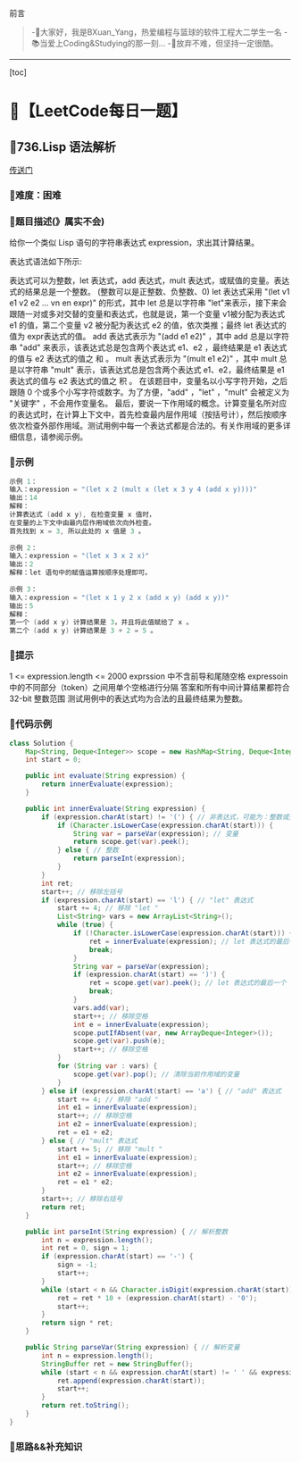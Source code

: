 前言
> -🏀大家好，我是BXuan_Yang，热爱编程与篮球的软件工程大二学生一名
> -📚当爱上Coding&Studying的那一刻...
> -🏃‍放弃不难，但坚持一定很酷。
---

[toc]

# 🍔【LeetCode每日一题】

##  🍟736.Lisp 语法解析

[传送门](https://leetcode.cn/problems/parse-lisp-expression/)

### 🍕难度：困难

### 🌭题目描述(》属实不会)

给你一个类似 Lisp 语句的字符串表达式 expression，求出其计算结果。

表达式语法如下所示:

表达式可以为整数，let 表达式，add 表达式，mult 表达式，或赋值的变量。表达式的结果总是一个整数。
(整数可以是正整数、负整数、0)
let 表达式采用 "(let v1 e1 v2 e2 ... vn en expr)" 的形式，其中 let 总是以字符串 "let"来表示，接下来会跟随一对或多对交替的变量和表达式，也就是说，第一个变量 v1被分配为表达式 e1 的值，第二个变量 v2 被分配为表达式 e2 的值，依次类推；最终 let 表达式的值为 expr表达式的值。
add 表达式表示为 "(add e1 e2)" ，其中 add 总是以字符串 "add" 来表示，该表达式总是包含两个表达式 e1、e2 ，最终结果是 e1 表达式的值与 e2 表达式的值之 和 。
mult 表达式表示为 "(mult e1 e2)" ，其中 mult 总是以字符串 "mult" 表示，该表达式总是包含两个表达式 e1、e2，最终结果是 e1 表达式的值与 e2 表达式的值之 积 。
在该题目中，变量名以小写字符开始，之后跟随 0 个或多个小写字符或数字。为了方便，"add" ，"let" ，"mult" 会被定义为 "关键字" ，不会用作变量名。
最后，要说一下作用域的概念。计算变量名所对应的表达式时，在计算上下文中，首先检查最内层作用域（按括号计），然后按顺序依次检查外部作用域。测试用例中每一个表达式都是合法的。有关作用域的更多详细信息，请参阅示例。


### 🍿示例 

```java
示例 1：
输入：expression = "(let x 2 (mult x (let x 3 y 4 (add x y))))"
输出：14
解释：
计算表达式 (add x y), 在检查变量 x 值时，
在变量的上下文中由最内层作用域依次向外检查。
首先找到 x = 3, 所以此处的 x 值是 3 。
    
示例 2：
输入：expression = "(let x 3 x 2 x)"
输出：2
解释：let 语句中的赋值运算按顺序处理即可。
    
示例 3：
输入：expression = "(let x 1 y 2 x (add x y) (add x y))"
输出：5
解释：
第一个 (add x y) 计算结果是 3，并且将此值赋给了 x 。 
第二个 (add x y) 计算结果是 3 + 2 = 5 。
```

### 🥓提示

1 <= expression.length <= 2000
exprssion 中不含前导和尾随空格
expressoin 中的不同部分（token）之间用单个空格进行分隔
答案和所有中间计算结果都符合 32-bit 整数范围
测试用例中的表达式均为合法的且最终结果为整数。

### 🧇代码示例

```java
class Solution {
    Map<String, Deque<Integer>> scope = new HashMap<String, Deque<Integer>>();
    int start = 0;

    public int evaluate(String expression) {
        return innerEvaluate(expression);
    }

    public int innerEvaluate(String expression) {
        if (expression.charAt(start) != '(') { // 非表达式，可能为：整数或变量
            if (Character.isLowerCase(expression.charAt(start))) {
                String var = parseVar(expression); // 变量
                return scope.get(var).peek();
            } else { // 整数
                return parseInt(expression);
            }
        }
        int ret;
        start++; // 移除左括号
        if (expression.charAt(start) == 'l') { // "let" 表达式
            start += 4; // 移除 "let "
            List<String> vars = new ArrayList<String>();
            while (true) {
                if (!Character.isLowerCase(expression.charAt(start))) {
                    ret = innerEvaluate(expression); // let 表达式的最后一个 expr 表达式的值
                    break;
                }
                String var = parseVar(expression);
                if (expression.charAt(start) == ')') {
                    ret = scope.get(var).peek(); // let 表达式的最后一个 expr 表达式的值
                    break;
                }
                vars.add(var);
                start++; // 移除空格
                int e = innerEvaluate(expression);
                scope.putIfAbsent(var, new ArrayDeque<Integer>());
                scope.get(var).push(e);
                start++; // 移除空格
            }
            for (String var : vars) {
                scope.get(var).pop(); // 清除当前作用域的变量
            }
        } else if (expression.charAt(start) == 'a') { // "add" 表达式
            start += 4; // 移除 "add "
            int e1 = innerEvaluate(expression);
            start++; // 移除空格
            int e2 = innerEvaluate(expression);
            ret = e1 + e2;
        } else { // "mult" 表达式
            start += 5; // 移除 "mult "
            int e1 = innerEvaluate(expression);
            start++; // 移除空格
            int e2 = innerEvaluate(expression);
            ret = e1 * e2;
        }
        start++; // 移除右括号
        return ret;
    }

    public int parseInt(String expression) { // 解析整数
        int n = expression.length();
        int ret = 0, sign = 1;
        if (expression.charAt(start) == '-') {
            sign = -1;
            start++;
        }
        while (start < n && Character.isDigit(expression.charAt(start))) {
            ret = ret * 10 + (expression.charAt(start) - '0');
            start++;
        }
        return sign * ret;
    }

    public String parseVar(String expression) { // 解析变量
        int n = expression.length();
        StringBuffer ret = new StringBuffer();
        while (start < n && expression.charAt(start) != ' ' && expression.charAt(start) != ')') {
            ret.append(expression.charAt(start));
            start++;
        }
        return ret.toString();
    }
}
```
### 🧀思路&&补充知识